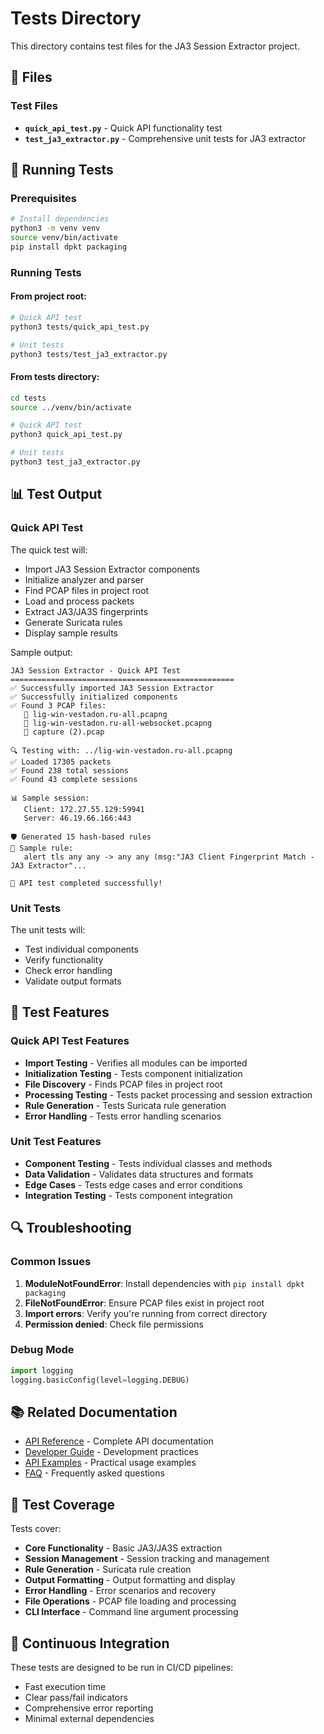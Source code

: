 # Tests Directory

This directory contains test files for the JA3 Session Extractor project.

## 📁 Files

### Test Files
- **`quick_api_test.py`** - Quick API functionality test
- **`test_ja3_extractor.py`** - Comprehensive unit tests for JA3 extractor

## 🚀 Running Tests

### Prerequisites
```bash
# Install dependencies
python3 -m venv venv
source venv/bin/activate
pip install dpkt packaging
```

### Running Tests

#### From project root:
```bash
# Quick API test
python3 tests/quick_api_test.py

# Unit tests
python3 tests/test_ja3_extractor.py
```

#### From tests directory:
```bash
cd tests
source ../venv/bin/activate

# Quick API test
python3 quick_api_test.py

# Unit tests
python3 test_ja3_extractor.py
```

## 📊 Test Output

### Quick API Test
The quick test will:
- Import JA3 Session Extractor components
- Initialize analyzer and parser
- Find PCAP files in project root
- Load and process packets
- Extract JA3/JA3S fingerprints
- Generate Suricata rules
- Display sample results

Sample output:
```
JA3 Session Extractor - Quick API Test
==================================================
✅ Successfully imported JA3 Session Extractor
✅ Successfully initialized components
✅ Found 3 PCAP files:
   📄 lig-win-vestadon.ru-all.pcapng
   📄 lig-win-vestadon.ru-all-websocket.pcapng
   📄 capture (2).pcap

🔍 Testing with: ../lig-win-vestadon.ru-all.pcapng
✅ Loaded 17305 packets
✅ Found 238 total sessions
✅ Found 43 complete sessions

📊 Sample session:
   Client: 172.27.55.129:59941
   Server: 46.19.66.166:443

🛡️ Generated 15 hash-based rules
📝 Sample rule:
   alert tls any any -> any any (msg:"JA3 Client Fingerprint Match - JA3 Extractor"...

🎉 API test completed successfully!
```

### Unit Tests
The unit tests will:
- Test individual components
- Verify functionality
- Check error handling
- Validate output formats

## 🔧 Test Features

### Quick API Test Features
- **Import Testing** - Verifies all modules can be imported
- **Initialization Testing** - Tests component initialization
- **File Discovery** - Finds PCAP files in project root
- **Processing Testing** - Tests packet processing and session extraction
- **Rule Generation** - Tests Suricata rule generation
- **Error Handling** - Tests error handling scenarios

### Unit Test Features
- **Component Testing** - Tests individual classes and methods
- **Data Validation** - Validates data structures and formats
- **Edge Cases** - Tests edge cases and error conditions
- **Integration Testing** - Tests component integration

## 🔍 Troubleshooting

### Common Issues
1. **ModuleNotFoundError**: Install dependencies with `pip install dpkt packaging`
2. **FileNotFoundError**: Ensure PCAP files exist in project root
3. **Import errors**: Verify you're running from correct directory
4. **Permission denied**: Check file permissions

### Debug Mode
```python
import logging
logging.basicConfig(level=logging.DEBUG)
```

## 📚 Related Documentation

- [API Reference](../docs/API.md) - Complete API documentation
- [Developer Guide](../docs/DEVELOPER_GUIDE.md) - Development practices
- [API Examples](../examples/API_EXAMPLES_README.md) - Practical usage examples
- [FAQ](../docs/FAQ.md) - Frequently asked questions

## 🎯 Test Coverage

Tests cover:
- **Core Functionality** - Basic JA3/JA3S extraction
- **Session Management** - Session tracking and management
- **Rule Generation** - Suricata rule creation
- **Output Formatting** - Output formatting and display
- **Error Handling** - Error scenarios and recovery
- **File Operations** - PCAP file loading and processing
- **CLI Interface** - Command line argument processing

## 🚀 Continuous Integration

These tests are designed to be run in CI/CD pipelines:
- Fast execution time
- Clear pass/fail indicators
- Comprehensive error reporting
- Minimal external dependencies
